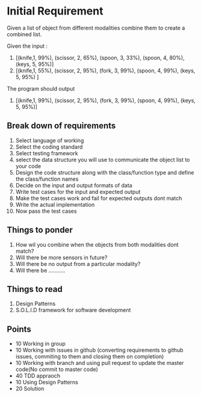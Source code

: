 # Initial Requirement

Given a list of object from different modalities combine them to create a combined list.

Given the input :
1. [(knife,1, 99%), (scissor, 2, 65%), (spoon, 3, 33%), (spoon, 4, 80%), (keys, 5, 95%)]
2. [(knife,1, 55%), (scissor, 2, 95%), (fork, 3, 99%), (spoon, 4, 99%), (keys, 5, 95%) ]

The program should output
1. [(knife,1, 99%), (scissor, 2, 95%), (fork, 3, 99%), (spoon, 4, 99%), (keys, 5, 95%)]

## Break down of requirements
1. Select language of working 
2. Select the coding standard
3. Select testing framework
4. select the data structure you will use to communicate the object list to your code
5. Design the code structure along with the class/function type and define the class/function names
6. Decide on the input and output formats of data
6. Write test cases for the input and expected output
7. Make the test cases work and fail for expected outputs dont match
7. Write the actual implementation
8. Now pass the test cases



## Things to ponder
1. How wil you combine when the objects from both modalities dont match?
2. Will there be more sensors in future?
3. Will there be no output from a particular modality?
4. Will there be ...........


## Things to read
1. Design Patterns
2. S.O.L.I.D framework for software development


## Points
* 10 Working in group
* 10 Working with issues in github (converting requirements to github issues, commiting to them and closing them on completion)
* 10 Working with branch and using pull request to update the master code(No commit to master code)
* 40 TDD appraoch
* 10 Using Design Patterns
* 20 Solution
